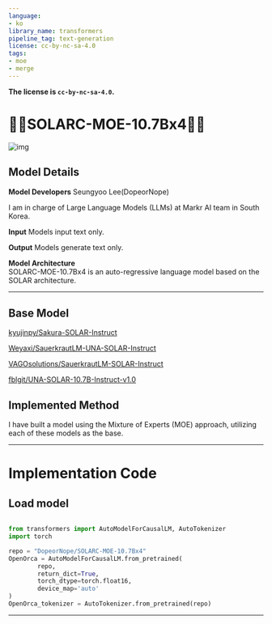 ```yaml
---
language:
- ko
library_name: transformers
pipeline_tag: text-generation
license: cc-by-nc-sa-4.0
tags:
- moe
- merge
---
```

**The license is `cc-by-nc-sa-4.0`.**  
  
# **🐻‍❄️SOLARC-MOE-10.7Bx4🐻‍❄️**  
![img](https://drive.google.com/uc?export=view&id=1_Qa2TfLMw3WeJ23dHkrP1Xln_RNt1jqG)  


## Model Details

**Model Developers** Seungyoo Lee(DopeorNope)

I am in charge of Large Language Models (LLMs) at Markr AI team in South Korea.

**Input** Models input text only.

**Output** Models generate text only.

**Model Architecture**  
SOLARC-MOE-10.7Bx4 is an auto-regressive language model based on the SOLAR architecture.

---

## **Base Model**  

[kyujinpy/Sakura-SOLAR-Instruct](https://huggingface.co/kyujinpy/Sakura-SOLAR-Instruct)   

[Weyaxi/SauerkrautLM-UNA-SOLAR-Instruct](https://huggingface.co/Weyaxi/SauerkrautLM-UNA-SOLAR-Instruct)   

[VAGOsolutions/SauerkrautLM-SOLAR-Instruct](https://huggingface.co/VAGOsolutions/SauerkrautLM-SOLAR-Instruct)   

[fblgit/UNA-SOLAR-10.7B-Instruct-v1.0](https://huggingface.co/fblgit/UNA-SOLAR-10.7B-Instruct-v1.0)   

## **Implemented Method**

I have built a model using the Mixture of Experts (MOE) approach, utilizing each of these models as the base.

---
  
# Implementation Code


## Load model
```python

from transformers import AutoModelForCausalLM, AutoTokenizer
import torch

repo = "DopeorNope/SOLARC-MOE-10.7Bx4"
OpenOrca = AutoModelForCausalLM.from_pretrained(
        repo,
        return_dict=True,
        torch_dtype=torch.float16,
        device_map='auto'
)
OpenOrca_tokenizer = AutoTokenizer.from_pretrained(repo)
```


---